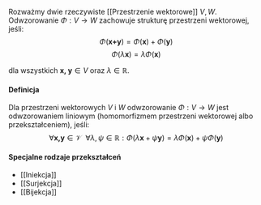 Rozważmy dwie rzeczywiste [[Przestrzenie wektorowe]] $V, W$. Odwzorowanie $\Phi: V\to W$ zachowuje strukturę przestrzeni wektorowej, jeśli:
$$
\Phi(\textbf{x+y}) = \Phi(\textbf{x})+\Phi(\textbf{y})
$$
$$
\Phi(\lambda\textbf{x})=\lambda\Phi(\textbf{x})
$$

dla wszystkich $\textbf{x, y} \in V$ oraz $\lambda\in\mathbb{R}$. 
#### Definicja
Dla przestrzeni wektorowych $V$ i $W$ odwzorowanie $\Phi:V\to W$ jest odwzorowaniem liniowym (homomorfizmem przestrzeni wektorowej albo przekształceniem), jeśli:
$$
\forall \textbf{x,y} \in\mathcal{V}\ \  \forall\lambda,\psi\in\mathbb{R}:\Phi(\lambda\textbf{x}+\psi\textbf{y})=\lambda\Phi(\textbf{x})+\psi\Phi(\textbf{y})
$$
#### Specjalne rodzaje przekształceń
- [[Iniekcja]]
- [[Surjekcja]]
- [[Bijekcja]]
